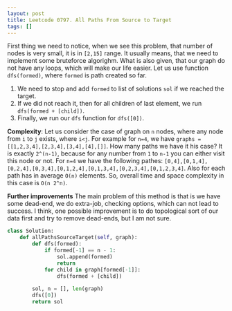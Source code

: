 ```yaml
---
layout: post
title: Leetcode 0797. All Paths From Source to Target
tags: []
---
```


First thing we need to notice, when we see this problem, that number of nodes is very small, it is in `[2,15]` range. It usually means, that we need to implement some bruteforce algorighm. What is also given, that our graph do not have any loops, which will make our life easier. Let us use function `dfs(formed)`, where `formed` is path created so far.
1. We need to stop and add `formed` to list of solutions `sol` if we reached the target.
2. If we did not reach it, then for all children of last element, we run `dfs(formed + [child])`.
3. Finally, we run our `dfs` function for `dfs([0])`.

**Complexity**: Let us consider the case of graph on `n` nodes, where any node from `i` to `j` exists, where `i<j`. For example for `n=4`, we have `graphs = [[1,2,3,4],[2,3,4],[3,4],[4],[]]`. How many paths we have it his case? It is exactly `2^(n-1)`, because for any number from `1` to `n-1` you can either visit this node or not. For `n=4` we have the following pathes:
`[0,4],[0,1,4],[0,2,4],[0,3,4],[0,1,2,4],[0,1,3,4],[0,2,3,4],[0,1,2,3,4]`. Also for each path has in average `O(n)` elements. So, overall time and space complexity in this case is `O(n 2^n)`.

**Further improvements** The main problem of this method is that is we have some dead-end, we do extra-job, checking options, which can not lead to success. I think, one possible improvement is to do topological sort of our data first and try to remove dead-ends, but I am not sure.

```python
class Solution:
    def allPathsSourceTarget(self, graph):  
        def dfs(formed):
            if formed[-1] == n - 1:
                sol.append(formed)
                return      
            for child in graph[formed[-1]]:
                dfs(formed + [child])
                
        sol, n = [], len(graph)            
        dfs([0])
        return sol
```
